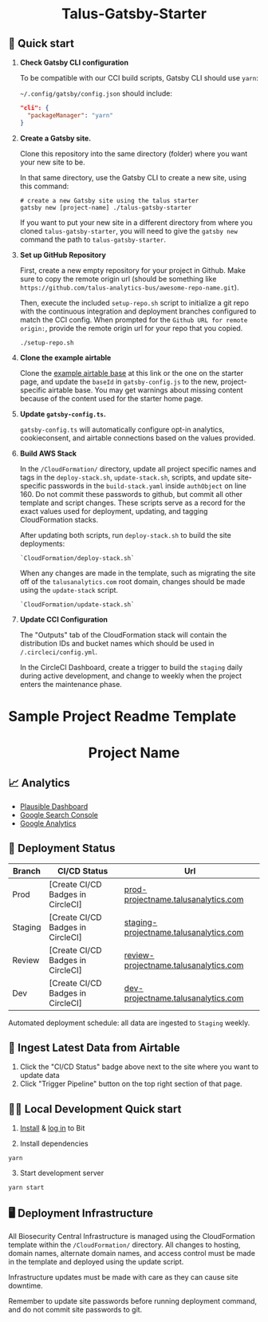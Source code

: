 <h1 align="center">
  Talus-Gatsby-Starter
</h1>

## 🚀 Quick start

1.  **Check Gatsby CLI configuration**

    To be compatible with our CCI build scripts, Gatsby CLI should use `yarn`:

    `~/.config/gatsby/config.json` should include:

    ```json
    "cli": {
      "packageManager": "yarn"
    }
    ```

2.  **Create a Gatsby site.**

    Clone this repository into the same directory (folder) where you want your new site to be.

    In that same directory, use the Gatsby CLI to create a new site, using this command:

    ```shell
    # create a new Gatsby site using the talus starter
    gatsby new [project-name] ./talus-gatsby-starter
    ```

    If you want to put your new site in a different directory from where you cloned `talus-gatsby-starter`, you will need to give the `gatsby new` command the path to `talus-gatsby-starter`.

3.  **Set up GitHub Repository**

    First, create a new empty repository for your project in Github. Make sure to copy the remote origin url (should be something like `https://github.com/talus-analytics-bus/awesome-repo-name.git`).

    Then, execute the included `setup-repo.sh` script to initialize a git repo with the continuous integration and deployment branches configured to match the CCI config. When prompted for the `Github URL for remote origin:`, provide the remote origin url for your repo that you copied.

    ```shell
    ./setup-repo.sh
    ```

4.  **Clone the example airtable**

    Clone the [example airtable base](https://airtable.com/apptYPkeoCz0lSn19/tblJV3LL08O5wNAHP/viwDPkxCqsqCF0nVi?blocks=hide) at this link
    or the one on the starter page, and update the `baseId` in `gatsby-config.js` to the new, project-specific airtable base. You may get
    warnings about missing content because of the content used for the starter home page.

5.  **Update `gatsby-config.ts`.**

    `gatsby-config.ts` will automatically configure opt-in analytics, cookieconsent, and airtable connections based on the values provided.

6.  **Build AWS Stack**

    In the `/CloudFormation/` directory, update all project specific names and tags in the `deploy-stack.sh`, `update-stack.sh`, scripts, and
    update site-specific passwords in the `build-stack.yaml` inside `authObject` on line 160. Do not commit these passwords to github, but commit all other template and
    script changes. These scripts serve as a record for the exact values used for deployment, updating, and tagging CloudFormation stacks.

    After updating both scripts, run `deploy-stack.sh` to build the site deployments:

    ```shell
    `CloudFormation/deploy-stack.sh`
    ```

    When any changes are made in the template, such as migrating the site off of the `talusanalytics.com` root domain, changes should be made
    using the `update-stack` script.

    ```shell
    `CloudFormation/update-stack.sh`
    ```

7.  **Update CCI Configuration**

    The "Outputs" tab of the CloudFormation stack will contain the distribution IDs and bucket names which should be used in `/.circleci/config.yml`.

    In the CircleCI Dashboard, create a trigger to build the `staging` daily during active development, and change to weekly when the project enters the maintenance phase.

# Sample Project Readme Template

<h1 align="center">
  Project Name
</h1>

## 📈 Analytics

- [Plausible Dashboard]()
- [Google Search Console]()
- [Google Analytics]()

## 🚀 Deployment Status

| Branch  | CI/CD Status                      | Url                                        |
| ------- | --------------------------------- | ------------------------------------------ |
| Prod    | [Create CI/CD Badges in CircleCI] | [prod-projectname.talusanalytics.com]()    |
| Staging | [Create CI/CD Badges in CircleCI] | [staging-projectname.talusanalytics.com]() |
| Review  | [Create CI/CD Badges in CircleCI] | [review-projectname.talusanalytics.com]()  |
| Dev     | [Create CI/CD Badges in CircleCI] | [dev-projectname.talusanalytics.com]()     |

Automated deployment schedule: all data are ingested to `Staging` weekly.

## 📄 Ingest Latest Data from Airtable

1. Click the "CI/CD Status" badge above next to the site where you want to update data
2. Click "Trigger Pipeline" button on the top right section of that page.

## 👩‍💻 Local Development Quick start

1. [Install](https://bit.dev/docs/getting-started/installing-bit/installing-bit) & [log in](https://bit.dev/reference/reference/cli-reference/#login) to Bit

2. Install dependencies

```
yarn
```

3. Start development server

```
yarn start
```

## 🖥 Deployment Infrastructure

All Biosecurity Central Infrastructure is managed using the CloudFormation template within
the `/CloudFormation/` directory. All changes to hosting, domain names, alternate domain
names, and access control must be made in the template and deployed using the update script.

Infrastructure updates must be made with care as they can cause site downtime.

Remember to update site passwords before running deployment command, and do not commit site passwords to git.

